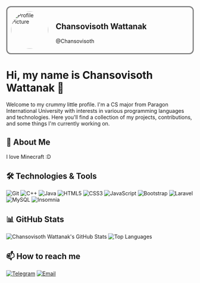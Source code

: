 <div style="display: flex; align-items: center; border-radius: 12px; border: 3px gray solid; padding: 10px;">
  <img src="https://avatars.githubusercontent.com/u/134577854?v=4" alt="Profile Picture" style="border-radius: 50%; width: 100px; height: 100px; margin-right: 20px;">
  <div>
    <h2>Chansovisoth Wattanak</h2>
    <p>@Chansovisoth</p>
  </div>
</div>

# Hi, my name is Chansovisoth Wattanak 👋

Welcome to my crummy little profile. I'm a CS major from Paragon International University with interests in various programming languages and technologies. Here you'll find a collection of my projects, contributions, and some things I'm currently working on.

## 🚀 About Me
I love Minecraft :D

## 🛠️ Technologies & Tools
![Git](https://img.shields.io/badge/-Git-F05032?logo=git&logoColor=white&style=flat)
![C++](https://img.shields.io/badge/-C++-00599C?logo=c%2B%2B&logoColor=white&style=flat)
![Java](https://img.shields.io/badge/-Java-007396?logo=java&logoColor=white&style=flat)
![HTML5](https://img.shields.io/badge/-HTML5-E34F26?logo=html5&logoColor=white&style=flat)
![CSS3](https://img.shields.io/badge/-CSS3-1572B6?logo=css3&logoColor=white&style=flat)
![JavaScript](https://img.shields.io/badge/-JavaScript-F7DF1E?logo=javascript&logoColor=black&style=flat)
![Bootstrap](https://img.shields.io/badge/-Bootstrap-7952B3?logo=bootstrap&logoColor=white&style=flat)
![Laravel](https://img.shields.io/badge/-Laravel-FF2D20?logo=laravel&logoColor=white&style=flat)
![MySQL](https://img.shields.io/badge/-MySQL-4479A1?logo=mysql&logoColor=white&style=flat)
![Insomnia](https://img.shields.io/badge/-Insomnia-4000BF?logo=insomnia&logoColor=white&style=flat)

## 📊 GitHub Stats
![Chansovisoth Wattanak's GitHub Stats](https://github-readme-stats.vercel.app/api?username=Chansovisoth&show_icons=true&theme=radical)
![Top Languages](https://github-readme-stats.vercel.app/api/top-langs/?username=Chansovisoth&layout=compact&theme=radical)

## 📫 How to reach me
[![Telegram](https://img.shields.io/badge/-Telegram-2CA5E0?logo=telegram&logoColor=white&style=flat)](https://t.me/chansovisoth)
[![Email](https://img.shields.io/badge/-Email-D14836?logo=gmail&logoColor=white&style=flat)](mailto:cwattanak@paragoniu.edu.kh)

